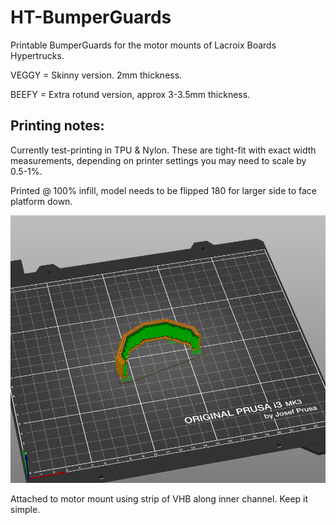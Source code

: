 # HT-BumperGuards
Printable BumperGuards for the motor mounts of Lacroix Boards Hypertrucks.

VEGGY = Skinny version. 2mm thickness. 

BEEFY = Extra rotund version, approx 3-3.5mm thickness. 


## Printing notes:
Currently test-printing in TPU & Nylon. These are tight-fit with exact width measurements, depending on printer settings you may need to scale by 0.5-1%. 

Printed @ 100% infill, model needs to be flipped 180 for larger side to face platform down. 

<img src="docs/bumperguard-orientation.PNG" alt="Connection Example" style="width: 600px;"/>

Attached to motor mount using strip of VHB along inner channel. Keep it simple.
